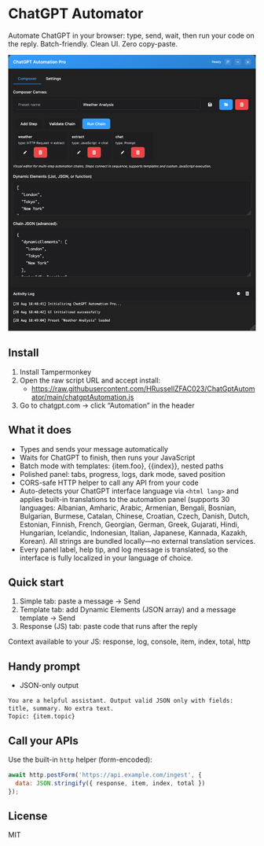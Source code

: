 # ChatGPT Automator

Automate ChatGPT in your browser: type, send, wait, then run your code on the reply. Batch-friendly. Clean UI. Zero copy-paste.

![alt text](image.png)

## Install
1) Install Tampermonkey
2) Open the raw script URL and accept install:
   - https://raw.githubusercontent.com/HRussellZFAC023/ChatGptAutomator/main/chatgptAutomation.js
3) Go to chatgpt.com → click “Automation” in the header

## What it does
- Types and sends your message automatically
- Waits for ChatGPT to finish, then runs your JavaScript
- Batch mode with templates: {item.foo}, {{index}}, nested paths
- Polished panel: tabs, progress, logs, dark mode, saved position
- CORS-safe HTTP helper to call any API from your code
- Auto-detects your ChatGPT interface language via `<html lang>` and applies built-in translations to the automation panel (supports 30 languages: Albanian, Amharic, Arabic, Armenian, Bengali, Bosnian, Bulgarian, Burmese, Catalan, Chinese, Croatian, Czech, Danish, Dutch, Estonian, Finnish, French, Georgian, German, Greek, Gujarati, Hindi, Hungarian, Icelandic, Indonesian, Italian, Japanese, Kannada, Kazakh, Korean). All strings are bundled locally—no external translation services.
- Every panel label, help tip, and log message is translated, so the interface is fully localized in your language of choice.

## Quick start
1) Simple tab: paste a message → Send
2) Template tab: add Dynamic Elements (JSON array) and a message template → Send
3) Response (JS) tab: paste code that runs after the reply

Context available to your JS: response, log, console, item, index, total, http

## Handy prompt
- JSON-only output
```
You are a helpful assistant. Output valid JSON only with fields: title, summary. No extra text.
Topic: {item.topic}
```

## Call your APIs
Use the built-in `http` helper (form-encoded):
```js
await http.postForm('https://api.example.com/ingest', {
  data: JSON.stringify({ response, item, index, total })
});
```
## License
MIT
